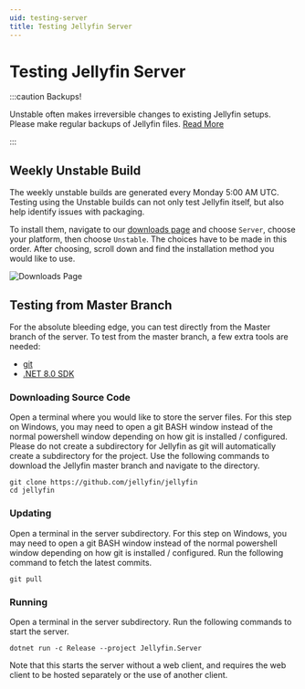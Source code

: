 ```yaml
---
uid: testing-server
title: Testing Jellyfin Server
---
```


# Testing Jellyfin Server

:::caution Backups!

Unstable often makes irreversible changes to existing Jellyfin setups. Please make regular backups of Jellyfin files. [Read More](/docs/general/administration/configuration#server-paths)

:::

## Weekly Unstable Build

The weekly unstable builds are generated every Monday 5:00 AM UTC. Testing using the Unstable builds can not only test Jellyfin itself, but also help identify issues with packaging.

To install them, navigate to our [downloads page](/downloads/server) and choose `Server`, choose your platform, then choose `Unstable`. The choices have to be made in this order. After choosing, scroll down and find the installation method you would like to use.

![Downloads Page](/images/docs/testing/server/weekly-1.png)

## Testing from Master Branch

For the absolute bleeding edge, you can test directly from the Master branch of the server. To test from the master branch, a few extra tools are needed:

- [git](https://git-scm.com/downloads)
- [.NET 8.0 SDK](https://dotnet.microsoft.com/en-us/download/dotnet/8.0)

### Downloading Source Code

Open a terminal where you would like to store the server files. For this step on Windows, you may need to open a git BASH window instead of the normal powershell window depending on how git is installed / configured. Please do not create a subdirectory for Jellyfin as git will automatically create a subdirectory for the project. Use the following commands to download the Jellyfin master branch and navigate to the directory.

```shell
git clone https://github.com/jellyfin/jellyfin
cd jellyfin
```

### Updating

Open a terminal in the server subdirectory. For this step on Windows, you may need to open a git BASH window instead of the normal powershell window depending on how git is installed / configured. Run the following command to fetch the latest commits.

```shell
git pull
```

### Running

Open a terminal in the server subdirectory. Run the following commands to start the server.

```shell
dotnet run -c Release --project Jellyfin.Server
```

Note that this starts the server without a web client, and requires the web client to be hosted separately or the use of another client.
